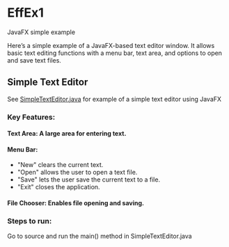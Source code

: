 # EffEx1
JavaFX simple example

Here’s a simple example of a JavaFX-based text editor window. It allows basic text editing functions with a menu bar, text area, and options to open and save text files.

## Simple Text Editor

See [SimpleTextEditor.java](JavaEffEx1/src/main/java/rocks/zipcode/SimpleTextEditor.java)
for example of a simple text editor using JavaFX

### Key Features:

#### Text Area: A large area for entering text.
#### Menu Bar:
- "New" clears the current text.
- "Open" allows the user to open a text file.
- "Save" lets the user save the current text to a file.
- "Exit" closes the application.
#### File Chooser: Enables file opening and saving.

### Steps to run:

Go to source and run the main() method in SimpleTextEditor.java
